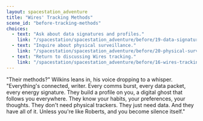 ```yaml
---
layout: spacestation_adventure
title: "Wires' Tracking Methods"
scene_id: "before-tracking-methods"
choices:
  - text: "Ask about data signatures and profiles."
    link: "/spacestation/spacestation_adventure/before/19-data-signatures"
  - text: "Inquire about physical surveillance."
    link: "/spacestation/spacestation_adventure/before/20-physical-surveillance"
  - text: "Return to discussing Wires tracking."
    link: "/spacestation/spacestation_adventure/before/16-wires-tracking"
---
```


"Their methods?" Wilkins leans in, his voice dropping to a whisper. "Everything's connected, writer. Every comms burst, every data packet, every energy signature. They build a profile on you, a digital ghost that follows you everywhere. They know your habits, your preferences, your thoughts. They don't need physical trackers. They just need data. And they have all of it. Unless you're like Roberts, and you become silence itself."

